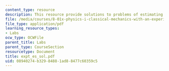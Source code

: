 ```yaml
---
content_type: resource
description: This resource provide solutions to problems of estimating a second experiment.
file: /media/courses/8-01x-physics-i-classical-mechanics-with-an-experimental-focus-fall-2002/08940274b32984881ad88477c60359c5_expt_es_sol.pdf
file_type: application/pdf
learning_resource_types:
- Labs
ocw_type: OCWFile
parent_title: Labs
parent_type: CourseSection
resourcetype: Document
title: expt_es_sol.pdf
uid: 08940274-b329-8488-1ad8-8477c60359c5
---
```

